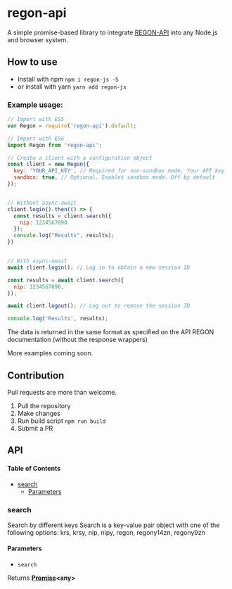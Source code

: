 # regon-api

A simple promise-based library to integrate [REGON-API](https://wyszukiwarkaregon.stat.gov.pl) into any Node.js and browser system.

## How to use

-   Install with npm `npm i regon-js -S`
-   or install with yarn `yarn add regon-js`

### Example usage:

```javascript
// Import with ES5
var Regon = require('regon-api').default;

// Import with ES6
import Regon from 'regon-api';

// Create a client with a configuration object
const client = new Regon({
  key: 'YOUR_API_KEY', // Required for non-sandbox mode. Your API key
  sandbox: true, // Optional. Enables sandbox mode. Off by default
});


// Without async-await
client.login().then(() => {
  const results = client.search({
    nip: 1234567890
  });
  console.log("Results", results);
})


// With async-await
await client.login(); // Log in to obtain a new session ID

const results = await client.search({
  nip: 1234567890,
});

await client.logout(); // Log out to remove the session ID

console.log('Results', results);
```

The data is returned in the same format as specified on the API REGON documentation (without the response wrappers)

More examples coming soon.

## Contribution

Pull requests are more than welcome.

1.  Pull the repository
2.  Make changes
3.  Run build script `npm run build`
4.  Submit a PR

## API

<!-- Generated by documentation.js. Update this documentation by updating the source code. -->

#### Table of Contents

-   [search](#search)
    -   [Parameters](#parameters)

### search

Search by different keys
Search is a key-value pair object with one of the following options:
krs, krsy, nip, nipy, regon, regony14zn, regony9zn

#### Parameters

-   `search`  

Returns **[Promise](https://developer.mozilla.org/docs/Web/JavaScript/Reference/Global_Objects/Promise)&lt;any>** 
